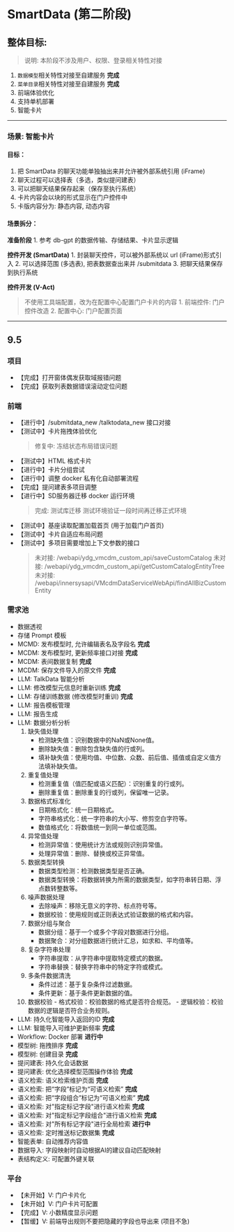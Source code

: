 # SmartData (第二阶段)

## 整体目标:
> 说明: 本阶段不涉及用户、权限、登录相关特性对接
1. `数据模型`相关特性对接至自建服务 **完成**
2. `菜单目录`相关特性对接至自建服务 **完成**
3. 前端体验优化
4. 支持单机部署
5. 智能卡片

-------------------------------------------------------------------------------

### 场景: 智能卡片
   #### 目标：
   1. 把 SmartData 的聊天功能单独抽出来并允许被外部系统引用 (iFrame)
   2. 聊天过程可以选择表（多选，类似提问建表）
   3. 可以把聊天结果保存起来（保存至执行系统）
   4. 卡片内容会以块的形式显示在门户控件中
   5. 卡版内容分为: 静态内容, 动态内容

   #### 场景拆分：
   **准备阶段**
      1. 参考 db-gpt 的数据传输、存储结果、卡片显示逻辑

   **控件开发 (SmartData)**
      1. 封装聊天控件，可以被外部系统以 url (iFrame)形式引入
      2. 可以选择范围 (多选表), 把表数据查出来并 /submitdata
      3. 把聊天结果保存到执行系统

   **控件开发 (V-Act)**
   > 不使用工具端配置，改为在配置中心配置门户卡片的内容
      1. 前端控件: 门户控件改造
      2. 配置中心: 门户配置页面

-------------------------------------------------------------------------------

## 9.5
### 项目
   - 【完成】打开窗体偶发获取域报错问题
   - 【完成】获取列表数据错误滚动定位问题
### 前端
   - 【进行中】/submitdata_new /talktodata_new 接口对接
   - 【测试中】卡片拖拽体验优化
      > 修复中: 冻结状态布局错误问题
   - 【测试中】HTML 格式卡片
   - 【进行中】卡片分组尝试
   - 【进行中】调整 docker 私有化自动部署流程
   - 【完成】提问建表多项目调整
   - 【进行中】SD服务器迁移 docker 运行环境
      > 完成: 测试库迁移
      > 测试环境验证一段时间再迁移正式环境
   - 【测试中】基座读取配置加载首页 (用于加载门户首页)
   - 【测试中】卡片自适应布局问题
   - 【测试中】多项目需要增加上下文参数的接口
      > 未对接: /webapi/ydg_vmcdm_custom_api/saveCustomCatalog
      > 未对接: /webapi/ydg_vmcdm_custom_api/getCustomCatalogEntityTree
      > 未对接: /webapi/innersysapi/VMcdmDataServiceWebApi/findAllBizCustomEntity

### 需求池
   - 数据透视
   - 存储 Prompt 模板
   - MCMD: 发布模型时, 允许编辑表名及字段名 **完成**
   - MCDM: 发布模型时, 更新频率接口对接 **完成**
   - MCDM: 表间数据复制 **完成**
   - MCDM: 保存文件导入的原文件 **完成**
   - LLM: TalkData 智能分析
   - LLM: 修改模型元信息时重新训练 **完成**
   - LLM: 存储训练数据 (修改模型时重训) **完成**
   - LLM: 报告模板管理
   - LLM: 报告生成
   - LLM: 数据分析分析
      1. 缺失值处理
         - 检测缺失值：识别数据中的NaN或None值。
         - 删除缺失值：删除包含缺失值的行或列。
         - 填补缺失值：使用均值、中位数、众数、前后值、插值或自定义值方法填补缺失值。
      2. 重复值处理
         - 检测重复值（值匹配或语义匹配）：识别重复的行或列。
         - 删除重复值：删除重复的行或列，保留唯一记录。
      3. 数据格式标准化
         - 日期格式化：统一日期格式。
         - 字符串格式化：统一字符串的大小写、修剪空白字符等。
         - 数值格式化：将数值统一到同一单位或范围。
      4. 异常值处理
         - 检测异常值：使用统计方法或规则识别异常值。
         - 处理异常值：删除、替换或校正异常值。
      5. 数据类型转换
         - 数据类型检测：检测数据类型是否正确。
         - 数据类型转换：将数据转换为所需的数据类型，如字符串转日期、浮点数转整数等。
      6. 噪声数据处理
         - 去除噪声：移除无意义的字符、标点符号等。
         - 数据校验：使用规则或正则表达式验证数据的格式和内容。
      7. 数据分组与聚合
         - 数据分组：基于一个或多个字段对数据进行分组。
         - 数据聚合：对分组数据进行统计汇总，如求和、平均值等。
      8. 复杂字符串处理
         - 字符串提取：从字符串中提取特定模式的数据。
         - 字符串替换：替换字符串中的特定字符或模式。
      9. 多条件数据清洗
         - 条件过滤：基于复杂条件过滤数据。
         - 条件更新：基于条件更新数据的值。
      10. 数据校验
         - 格式校验：校验数据的格式是否符合规范。
         - 逻辑校验：校验数据的逻辑是否符合业务规则。
   - LLM: 持久化智能导入返回的ID **完成**
   - LLM: 智能导入可维护更新频率 **完成**
   - Workflow: Docker 部署 **进行中**
   - 模型树: 拖拽排序 **完成**
   - 模型树: 创建目录 **完成**
   - 提问建表: 持久化会话数据
   - 提问建表: 优化选择模型范围操作体验 **完成**
   - 语义检索: 语义检索维护页面 **完成**
   - 语义检索: 把“字段”标记为“可语义检索” **完成**
   - 语义检索: 把“字段组合”标记为“可语义检索” **完成**
   - 语义检索: 对"指定标记字段"进行语义检索 **完成**
   - 语义检索: 对"指定标记字段组合"进行语义检索 **完成**
   - 语义检索: 对"所有标记字段"进行全局检索 **进行中**
   - 语义检索: 定时推送标记数据集 **完成**
   - 智能表单: 自动推荐内容值
   - 数据导入: 字段映射时自动根据AI的建议自动匹配映射
   - 表结构定义: 可配置外键关联

### 平台
   - 【未开始】V: 门户卡片化
   - 【未开始】V: 门户卡片可配置
   - 【完成】V: 小数精度显示问题
   - 【暂缓】V: 前端导出规则不要把隐藏的字段也导出来 (项目不急)
